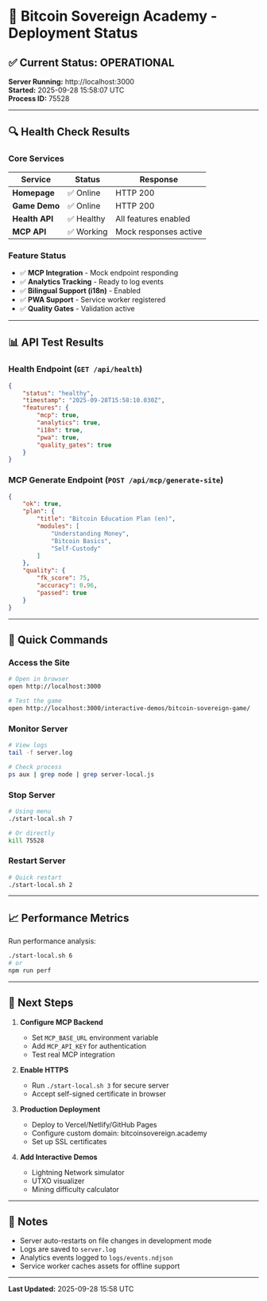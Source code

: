 # 🎯 Bitcoin Sovereign Academy - Deployment Status

## ✅ Current Status: **OPERATIONAL**

**Server Running:** http://localhost:3000  
**Started:** 2025-09-28 15:58:07 UTC  
**Process ID:** 75528  

---

## 🔍 Health Check Results

### Core Services
| Service | Status | Response |
|---------|--------|----------|
| **Homepage** | ✅ Online | HTTP 200 |
| **Game Demo** | ✅ Online | HTTP 200 |
| **Health API** | ✅ Healthy | All features enabled |
| **MCP API** | ✅ Working | Mock responses active |

### Feature Status
- ✅ **MCP Integration** - Mock endpoint responding
- ✅ **Analytics Tracking** - Ready to log events
- ✅ **Bilingual Support (i18n)** - Enabled
- ✅ **PWA Support** - Service worker registered
- ✅ **Quality Gates** - Validation active

---

## 📊 API Test Results

### Health Endpoint (`GET /api/health`)
```json
{
    "status": "healthy",
    "timestamp": "2025-09-28T15:58:10.030Z",
    "features": {
        "mcp": true,
        "analytics": true,
        "i18n": true,
        "pwa": true,
        "quality_gates": true
    }
}
```

### MCP Generate Endpoint (`POST /api/mcp/generate-site`)
```json
{
    "ok": true,
    "plan": {
        "title": "Bitcoin Education Plan (en)",
        "modules": [
            "Understanding Money",
            "Bitcoin Basics", 
            "Self-Custody"
        ]
    },
    "quality": {
        "fk_score": 75,
        "accuracy": 0.96,
        "passed": true
    }
}
```

---

## 🚀 Quick Commands

### Access the Site
```bash
# Open in browser
open http://localhost:3000

# Test the game
open http://localhost:3000/interactive-demos/bitcoin-sovereign-game/
```

### Monitor Server
```bash
# View logs
tail -f server.log

# Check process
ps aux | grep node | grep server-local.js
```

### Stop Server
```bash
# Using menu
./start-local.sh 7

# Or directly
kill 75528
```

### Restart Server
```bash
# Quick restart
./start-local.sh 2
```

---

## 📈 Performance Metrics

Run performance analysis:
```bash
./start-local.sh 6
# or
npm run perf
```

---

## 🔄 Next Steps

1. **Configure MCP Backend**
   - Set `MCP_BASE_URL` environment variable
   - Add `MCP_API_KEY` for authentication
   - Test real MCP integration

2. **Enable HTTPS**
   - Run `./start-local.sh 3` for secure server
   - Accept self-signed certificate in browser

3. **Production Deployment**
   - Deploy to Vercel/Netlify/GitHub Pages
   - Configure custom domain: bitcoinsovereign.academy
   - Set up SSL certificates

4. **Add Interactive Demos**
   - Lightning Network simulator
   - UTXO visualizer
   - Mining difficulty calculator

---

## 📝 Notes

- Server auto-restarts on file changes in development mode
- Logs are saved to `server.log`
- Analytics events logged to `logs/events.ndjson`
- Service worker caches assets for offline support

---

**Last Updated:** 2025-09-28 15:58 UTC